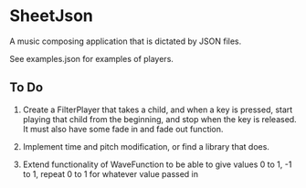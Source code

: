 # SheetJson

A music composing application that is dictated by JSON files.

See examples.json for examples of players.

## To Do

1) Create a FilterPlayer that takes a child, and when a key is pressed, start playing that child from the beginning, and stop when the key is released. It must also have some fade in and fade out function.

2) Implement time and pitch modification, or find a library that does.

3) Extend functionality of WaveFunction to be able to give values 0 to 1, -1 to 1, repeat 0 to 1 for whatever value passed in
